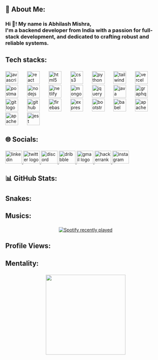 <h2 align="left">💫 About Me:</h2>

###

<h3 align="left">Hi 👋! My name is Abhilash Mishra,<br> I'm a backend developer from India with a passion for full-stack development, and dedicated to crafting robust and reliable systems.</h3>

###

<h2 align="left">Tech stacks:</h2>

###

<div align="left">
  <img src="https://skillicons.dev/icons?i=js" height="40" alt="javascript logo"  />
  <img width="20" />
  <img src="https://skillicons.dev/icons?i=react" height="40" alt="react logo"  />
  <img width="20" />
  <img src="https://skillicons.dev/icons?i=html" height="40" alt="html5 logo"  />
  <img width="20" />
  <img src="https://skillicons.dev/icons?i=css" height="40" alt="css3 logo"  />
  <img width="20" />
  <img src="https://skillicons.dev/icons?i=py" height="40" alt="python logo"  />
  <img width="20" />
  <img src="https://skillicons.dev/icons?i=tailwind" height="40" alt="tailwindcss logo"  />
  <img width="20" />
  <img src="https://skillicons.dev/icons?i=vercel" height="40" alt="vercel logo"  />
  <img width="20" />
  <img src="https://skillicons.dev/icons?i=postman" height="40" alt="postman logo"  />
  <img width="20" />
  <img src="https://skillicons.dev/icons?i=nodejs" height="40" alt="nodejs logo"  />
  <img width="20" />
  <img src="https://skillicons.dev/icons?i=netlify" height="40" alt="netlify logo"  />
  <img width="20" />
  <img src="https://skillicons.dev/icons?i=mongodb" height="40" alt="mongodb logo"  />
  <img width="20" />
  <img src="https://skillicons.dev/icons?i=jquery" height="40" alt="jquery logo"  />
  <img width="20" />
  <img src="https://skillicons.dev/icons?i=java" height="40" alt="java logo"  />
  <img width="20" />
  <img src="https://skillicons.dev/icons?i=graphql" height="40" alt="graphql logo"  />
  <img width="20" />
  <img src="https://skillicons.dev/icons?i=git" height="40" alt="git logo"  />
  <img width="20" />
  <img src="https://skillicons.dev/icons?i=github" height="40" alt="github logo"  />
  <img width="20" />
  <img src="https://skillicons.dev/icons?i=firebase" height="40" alt="firebase logo"  />
  <img width="20" />
  <img src="https://skillicons.dev/icons?i=express" height="40" alt="express logo"  />
  <img width="20" />
  <img src="https://skillicons.dev/icons?i=bootstrap" height="40" alt="bootstrap logo"  />
  <img width="20" />
  <img src="https://skillicons.dev/icons?i=babel" height="40" alt="babel logo"  />
  <img width="20" />
  <img src="https://skillicons.dev/icons?i=kafka" height="40" alt="apachekafka logo"  />
  <img width="20" />
  <img src="https://skillicons.dev/icons?i=cassandra" height="40" alt="apachecassandra logo"  />
  <img width="20" />
  <img src="https://skillicons.dev/icons?i=jest" height="40" alt="jest logo"  />
</div>

###

<h2 align="left">🌐 Socials:</h2>

###

<div align="left">
  <a href="https://www.linkedin.com/in/abhilash107/" target="_blank">
    <img src="https://raw.githubusercontent.com/maurodesouza/profile-readme-generator/master/src/assets/icons/social/linkedin/default.svg" width="52" height="40" alt="linkedin logo"  />
  </a>
  <a href="https://x.com/AbhilashMi73503" target="_blank">
    <img src="https://raw.githubusercontent.com/maurodesouza/profile-readme-generator/master/src/assets/icons/social/twitter/default.svg" width="52" height="40" alt="twitter logo"  />
  </a>
  <a href="https://discord.com/channels/@me" target="_blank">
    <img src="https://raw.githubusercontent.com/maurodesouza/profile-readme-generator/master/src/assets/icons/social/discord/default.svg" width="52" height="40" alt="discord logo"  />
  </a>
  <a href="https://dribbble.com/meNobody" target="_blank">
    <img src="https://raw.githubusercontent.com/maurodesouza/profile-readme-generator/master/src/assets/icons/social/dribbble/default.svg" width="52" height="40" alt="dribbble logo"  />
  </a>
  <a href="abhilash00003108884@gmail.com" target="_blank">
    <img src="https://raw.githubusercontent.com/maurodesouza/profile-readme-generator/master/src/assets/icons/social/gmail/default.svg" width="52" height="40" alt="gmail logo"  />
  </a>
  <a href="https://www.hackerrank.com/profile/abhilash00003101" target="_blank">
    <img src="https://raw.githubusercontent.com/maurodesouza/profile-readme-generator/master/src/assets/icons/social/hackerrank/default.svg" width="52" height="40" alt="hackerrank logo"  />
  </a>
  <a href="https://www.instagram.com/me_nobody107/" target="_blank">
    <img src="https://raw.githubusercontent.com/maurodesouza/profile-readme-generator/master/src/assets/icons/social/instagram/default.svg" width="52" height="40" alt="instagram logo"  />
  </a>
</div>

###

<h2 align="left">📊 GitHub Stats:</h2>

###

<h2 align="left">Snakes:</h2>

###

<h2 align="left">Musics:</h2>

###

<div align="center">
  <a href="https://open.spotify.com/user/yr5mt0nycywyy2pdl0kl6dawc">
    <img src="https://spotify-recently-played-readme.vercel.app/api?user=yr5mt0nycywyy2pdl0kl6dawc&count=5&unique=false" alt="Spotify recently played"  />
  </a>
</div>

###

<h2 align="left">Profile Views:</h2>

###

<h2 align="left">Mentality:</h2>

###

<div align="center">
  <img height="250" src="https://media0.giphy.com/media/v1.Y2lkPTc5MGI3NjExa2wzM3J3dmZqaHk3eDAxbWlqbTFnYTZ5NTltNzlrOXl4ZGduODhwbyZlcD12MV9naWZzX3NlYXJjaCZjdD1n/l0NwGpoOVLTAyUJSo/200.webp"  />
</div>

###
